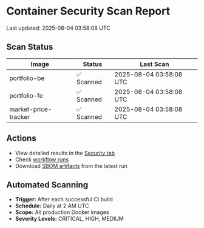 # Container Security Scan Report

Last updated: 2025-08-04 03:58:08 UTC

## Scan Status

| Image | Status | Last Scan |
|-------|--------|-----------|
| portfolio-be | ✅ Scanned | 2025-08-04 03:58:08 UTC |
| portfolio-fe | ✅ Scanned | 2025-08-04 03:58:08 UTC |
| market-price-tracker | ✅ Scanned | 2025-08-04 03:58:08 UTC |

## Actions

- View detailed results in the [Security tab](https://github.com/ktenman/portfolio/security/code-scanning)
- Check [workflow runs](https://github.com/ktenman/portfolio/actions/workflows/trivy-scan.yml)
- Download [SBOM artifacts](https://github.com/ktenman/portfolio/actions/workflows/trivy-scan.yml) from the latest run

## Automated Scanning

- **Trigger:** After each successful CI build
- **Schedule:** Daily at 2 AM UTC
- **Scope:** All production Docker images
- **Severity Levels:** CRITICAL, HIGH, MEDIUM

